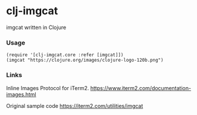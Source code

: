# clj-imgcat

imgcat written in Clojure

### Usage

```
(require '[clj-imgcat.core :refer [imgcat]])
(imgcat "https://clojure.org/images/clojure-logo-120b.png")
```

### Links

Inline Images Protocol for iTerm2.
https://www.iterm2.com/documentation-images.html

Original sample code
https://iterm2.com/utilities/imgcat
